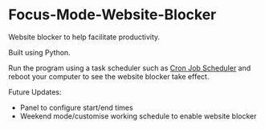 # Focus-Mode-Website-Blocker

Website blocker to help facilitate productivity.

Built using Python.

Run the program using a task scheduler such as [Cron Job Scheduler](https://crontab.guru/ "Crontab guru") and reboot your computer to see the website blocker take effect.

Future Updates:

* Panel to configure start/end times
* Weekend mode/customise working schedule to enable website blocker